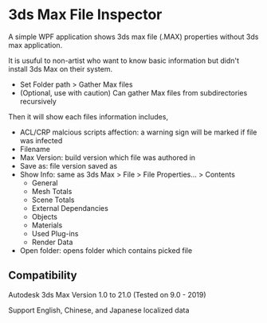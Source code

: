 # 3ds Max File Inspector

A simple WPF application shows 3ds max file (.MAX) properties without 3ds max application.

It is usuful to non-artist who want to know basic information but didn't install 3ds Max on their system. 

- Set Folder path > Gather Max files
- (Optional, use with caution) Can gather Max files from subdirectories recursively

Then it will show each files information includes,

- ACL/CRP malcious scripts affection: a warning sign will be marked if file was infected
- Filename
- Max Version: build version which file was authored in 
- Save as: file version saved as
- Show Info: same as 3ds Max > File > File Properties... > Contents
  - General
  - Mesh Totals
  - Scene Totals
  - External Dependancies
  - Objects
  - Materials
  - Used Plug-ins
  - Render Data
- Open folder: opens folder which contains picked file

## Compatibility

Autodesk 3ds Max Version 1.0 to 21.0 (Tested on 9.0 - 2019)

Support English, Chinese, and Japanese localized data
